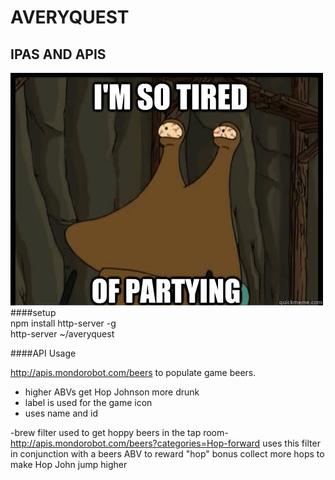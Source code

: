 # AVERYQUEST  
## IPAS AND APIS  
![alt tag](slurm.jpg)  
####setup    
npm install http-server -g    
http-server ~/averyquest  


####API Usage

http://apis.mondorobot.com/beers to populate game beers.  
- higher ABVs get Hop Johnson more drunk
- label is used for the game icon
- uses name and id

-brew filter used to get hoppy beers in the tap room-
http://apis.mondorobot.com/beers?categories=Hop-forward
uses this filter in conjunction with a beers ABV to reward "hop" bonus
collect more hops to make Hop John jump higher
